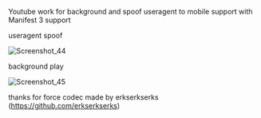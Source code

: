 Youtube work for background and spoof useragent to mobile
support with Manifest 3 support

useragent spoof

![Screenshot_44](https://github.com/user-attachments/assets/55ac4cf5-5389-4611-b9a6-32671aab2898)

background play

![Screenshot_45](https://github.com/user-attachments/assets/2056a401-19c9-4d06-a13d-32cb794ab146)

thanks for force codec made by erkserkserks (https://github.com/erkserkserks)
